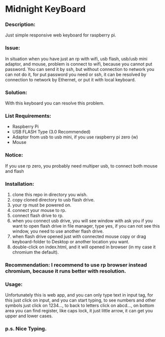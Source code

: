 # Midnight KeyBoard

### Description: 
Just simple responsive web keyboard for raspberry pi.

### Issue: 
In situation when you have just an rp with wifi, usb flash, usb/usb mini adaptor, and mouse, problem is connect to wifi, because you cannot put password. You can send it by ssh, but without connection to network you can not do it, for put password you need or ssh, it can be resolved by connection to network by Ethernet, or put it with local keyboard.

### Solution: 
With this keyboard you can resolve this problem.

### List Requirements:
- Raspberry Pi
- USB FLASH Type (3.0 Recommended)
- Adaptor from usb to usb mini, if you use raspberry pi zero (w)
- Mouse

### Notice: 
If you use rp zero, you probably need multiper usb, to connect both mouse and flash

### Installation:
1) clone this repo in directory you wish.
2) copy cloned directory to usb flash drive.
3) your rp must be powered on.
4) connect your mouse to rp.
5) connect flash drive to rp.
6) when you connect usb drive, you will see window with ask you if you want to open flash drive in file manager, type yes, if you can not see this window, you need to use another flash drive.
7) when flash drive opened just with connected mouse copy or drag keyboard-folder to Desktop or another location you want.
8) double-click on index.html, and it will opened in browser (in my case it chromium the default).

### Recommendation: I recommend to use rp browser instead chromium, because it runs better with resolution.

### Usage: 
Unfortunately this is web app, and you can only type text in input tag, for this just click on input, and you can start typing, 
to see numbers and other symbols just click on 1234..., 
to back to letters click on abcd..., 
on bottom area you can find register, like caps lock, it just little arrow, it can get you upper and lower cases.

### p.s. Nice Typing.
